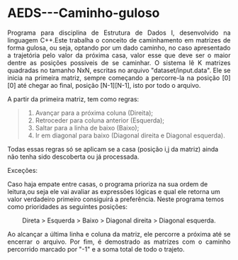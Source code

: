 # AEDS---Caminho-guloso

<p align="justify">
  Programa para disciplina de Estrutura de Dados I, desenvolvido na linguagem C++.Este trabalha o conceito de caminhamento em matrizes de forma gulosa, ou seja, optando por um dado caminho, no caso apresentado a trajetória pelo valor da próxima casa, valor esse que deve ser o maior dentre as posições possiveis de se caminhar. O sistema lê K matrizes quadradas no tamanho NxN, escritas no arquivo "dataset/input.data". Ele se inicia na primeira matriz, sempre começando a percorre-la na posição [0][0] até chegar ao final, posição [N-1][N-1], isto por todo o arquivo.</p>

<p align="justify">
A partir da primeira matriz, tem como regras: 
</p>

>  
>1. Avançar para a próxima coluna (Direita); 
>2. Retroceder para coluna anterior (Esquerda); 
>3. Saltar para a linha de baixo (Baixo); 
>4. Ir em diagonal para baixo (Diagonal direita e Diagonal esquerda). 
>

<p>
Todas essas regras só se aplicam se a casa (posição i,j da matriz) ainda não tenha sido descoberta ou já processada.</p>

<p align="justify">
<p <b>Exceções: </b> </p>
  Caso haja empate entre casas, o programa prioriza na sua ordem de leitura,ou seja ele vai avaliar as expressões lógicas e qual ele retorna um valor verdadeiro primeiro consiguirá a preferência. Neste programa temos como prioridades as seguintes posições:
<p align="center">
Direta > Esquerda > Baixo > Diagonal direita > Diagonal esquerda.</p>
</p>

<p align="justify">
  Ao alcançar a última linha e coluna da matriz, ele percorre a próxima até se encerrar o arquivo. Por fim, é demostrado as matrizes com o caminho percorrido marcado por "-1" e a soma total de todo o trajeto.</p>
